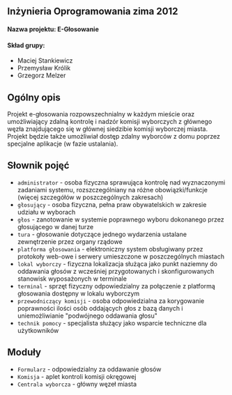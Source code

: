 ﻿## Inżynieria Oprogramowania zima 2012
#### Nazwa projektu: E-Głosowanie

#### Skład grupy:
* Maciej Stankiewicz
* Przemysław Królik
* Grzegorz Melzer

## Ogólny opis
Projekt e-głosowania rozpowszechnialny w każdym mieście oraz umożliwiający zdalną kontrolę i nadzór komisji wyborczych z głównego węzła znajdującego się w głównej siedzibie komisji wyborczej miasta. Projekt będzie także umożliwiał dostęp zdalny wyborców z domu poprzez specjalne aplikacje (w fazie ustalania).

## Słownik pojęć
* ```administrator``` - osoba fizyczna sprawująca kontrolę nad wyznaczonymi zadaniami systemu, rozszczególniany na różne obowiązki/funkcje (więcej szczegółów w poszczególnych zakresach)
* ```głosujący``` - osoba fizyczna, pełna praw obywatelskich w zakresie udziału w wyborach
* ```głos``` - zanotowanie w systemie poprawnego wyboru dokonanego przez głosującego w danej turze
* ```tura``` - głosowanie dotyczące jednego wydarzenia ustalane zewnętrzenie przez organy rządowe
* ```platforma głosowania``` - elektroniczny system obsługiwany przez protokoły web-owe i serwery umieszczone w poszczególnych miastach
* ```lokal wyborczy``` - fizyczna lokalizacja służąca jako punkt naziemny do oddawania głosów z wcześniej przygotowanych i skonfigurowanych stanowisk wyposażonych w terminale
* ```terminal``` - sprzęt fizyczny odpowiedzialny za połączenie z platformą głosowania dostępny w lokalu wyborczym
* ```przewodniczący komisji``` - osoba odpowiedzialna za korygowanie poprawności ilości osób oddających głos z bazą danych i uniemożliwianie "podwójnego oddawania głosu"
* ```technik pomocy``` - specjalista służący jako wsparcie techniczne dla użytkowników

## Moduły
* ```Formularz``` - odpowiedzialny za oddawanie głosów
* ```Komisja``` -  aplet kontroli komisji okręgowej
* ```Centrala wyborcza``` - główny węzeł miasta